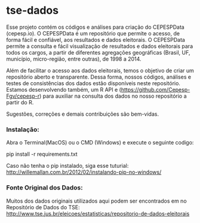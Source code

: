 # tse-dados

Esse projeto contém os códigos e análises para criação do CEPESPData (cepesp.io). O CEPESPData é um repositório que permite o acesso, de forma fácil e confiável, aos resultados e dados eleitorais. O CEPESPData permite a consulta e fácil visualização de resultados e dados eleitorais para todos os cargos, a partir de diferentes agregações geográficas (Brasil, UF, município, micro-região, entre outras), de 1998 a 2014. 

Além de facilitar o acesso aos dados eleitorais, temos o objetivo de criar um repositório aberto e transparente. Dessa forma, nossos códigos, análises e testes de consistências dos dados estão disponíveis neste repositório. Estamos desenvolvendo também, um R API e (https://github.com/Cepesp-Fgv/cepesp-r) para auxiliar na consulta dos dados no nosso repositório a partir do R.

Sugestões, correções e demais contribuições são bem-vidas.

### Instalação:
Abra o Terminal(MacOS) ou o CMD (Windows)  e execute o seguinte codigo:

pip install -r requirements.txt

Caso não tenha o pip instalado, siga esse tuturial:
http://willemallan.com.br/2012/02/instalando-pip-no-windows/

### Fonte Original dos Dados:

Muitos dos dados originais utilizados aqui podem ser encontrados em no Repositório de Dados do TSE: http://www.tse.jus.br/eleicoes/estatisticas/repositorio-de-dados-eleitorais
